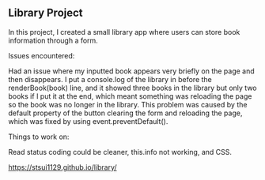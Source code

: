 Library Project
---
In this project, I created a small library app where users can store book information through a form.

Issues encountered:

Had an issue where my inputted book appears very briefly on the page and then disappears. I put a console.log of the library in before the renderBook(book) line, and it showed three books in the library but only two books if I put it at the end, which meant something was reloading the page so the book was no longer in the library. This problem was caused by the default property of the button clearing the form and reloading the page, which was fixed by using event.preventDefault().



Things to work on:

Read status coding could be cleaner, this.info not working, and CSS.

https://stsui1129.github.io/library/

